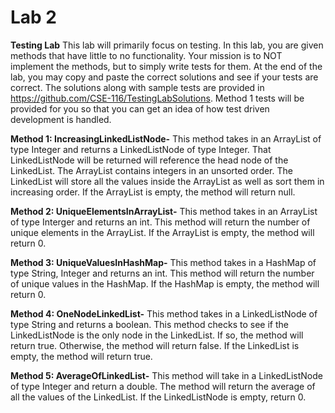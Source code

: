 # Lab 2

**Testing Lab**
This lab will primarily focus on testing. In this lab, you are given methods that have little to no functionality. Your mission is to NOT implement the methods, but to simply write tests for them. At the end of the lab, you may copy and paste the correct solutions and see if your tests are correct. The solutions along with sample tests are provided in https://github.com/CSE-116/TestingLabSolutions. Method 1 tests will be provided for you so that you can get an idea of how test driven development is handled. 

 

**Method 1: IncreasingLinkedListNode-**
This method takes in an ArrayList of type Integer and returns a LinkedListNode of type Integer. That LinkedListNode will be returned will reference the head node of the LinkedList. The ArrayList contains integers in an unsorted order. The LinkedList will store all the values inside the ArrayList as well as sort them in increasing order. If the ArrayList is empty, the method will return null. 

 

**Method 2: UniqueElementsInArrayList-**
This method takes in an ArrayList of type Interger and returns an int. This method will return the number of unique elements in the ArrayList. If the ArrayList is empty, the method will return 0. 

 

**Method 3: UniqueValuesInHashMap-**
This method takes in a HashMap of type String, Integer and returns an int. This method will return the number of unique values in the HashMap. If the HashMap is empty, the method will return 0. 

 

**Method 4: OneNodeLinkedList-**
This method takes in a LinkedListNode of type String and returns a boolean. This method checks to see if the LinkedListNode is the only node in the LinkedList. If so, the method will return true. Otherwise, the method will return false. If the LinkedList is empty, the method will return true. 

 

**Method 5: AverageOfLinkedList-**
This method will take in a LinkedListNode of type Integer and return a double. The method will return the average of all the values of the LinkedList. If the LinkedListNode is empty, return 0.  
